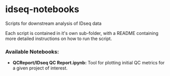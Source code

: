 # idseq-notebooks
Scripts for downstream analysis of IDseq data

Each script is contained in it's own sub-folder, with a README containing more detailed instructions on how to run the script.

### Available Notebooks:

- **QCReport/IDseq QC Report.ipynb:** Tool for plotting initial QC metrics for a given project of interest.

